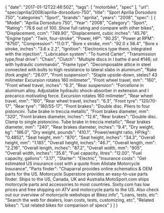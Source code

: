 {
    "date": "2017-01-12T22:46:50Z",
    "tags": [
        "motorbike",
        "spec"
    ],
    "url": "spec\/aprilia\/2008\/aprilia-dorsoduro-750",
    "title": "Sport Aprilia Dorsoduro 750",
    "categories": "Sport",
    "brands": "aprilia",
    "years": "2008",
    "spec": [
        {
            "Model": "Aprilia Dorsoduro 750",
            "Year": "2008",
            "Category": "Sport",
            "Rating": "76.6 out of 100. Show full rating and compare with other bikes",
            "Displacement, ccm": "749.90",
            "Displacement, cubic inches": "45.76",
            "Engine type": "Twin, four-stroke",
            "Power, HP": "90.25",
            "Power at RPM": "8750",
            "Compression": "11.0:1",
            "Bore x stroke, mm": "92.0 x 56.4",
            "Bore x stroke, inches": "3.6 x 2.2",
            "Ignition": "Electronics type them, integrated with the injection",
            "Lubrication system": "To humid Carter",
            "Transmission type,final drive": "Chain",
            "Clutch": "Multiple discs in I bathe d  and #146; oil with hydraulic commando",
            "Frame type": "Decomposable attice in steel connected with bolts to high resistance to lateral slabs in aluminum",
            "Rake (fork angle)": "26.0?",
            "Front suspension": "Staple upside-down, steles? 43 milimeter Excursion rotates 160 milimeter",
            "Front wheel travel, mm": "160",
            "Front wheel travel, inches": "6.3",
            "Rear suspension": "Forcellone in aluminum alloy. Adjustable hydraulic shock-absorber in extension and I precarico motivating force. Excursion rotates 160 milimeter",
            "Rear wheel travel, mm": "160",
            "Rear wheel travel, inches": "6.3",
            "Front tyre": "120\/70-17",
            "Rear tyre": "180\/55-17",
            "Front brakes": "Double disc. Pliers to four pistoncini. Tube brake in treccia metallic",
            "Front brakes diameter, mm": "320",
            "Front brakes diameter, inches": "12.6",
            "Rear brakes": "Double disc. Clamp to single pistoncino. Tube brake in treccia metallic",
            "Rear brakes diameter, mm": "240",
            "Rear brakes diameter, inches": "9.4",
            "Dry weight, kg": "186.0",
            "Dry weight, pounds": "410.1",
            "Power\/weight ratio, HP\/kg": "0.4852",
            "Seat height, mm": "870",
            "Seat height, inches": "34.3",
            "Overall height, mm": "1.185",
            "Overall height, inches": "46.7",
            "Overall length, mm": "2.216",
            "Overall length, inches": "87.2",
            "Overall width, mm": "905",
            "Overall width, inches": "35.6",
            "Fuel capacity, litres": "12.00",
            "Fuel capacity, gallons": "3.17",
            "Starter": "Electric",
            "Insurance costs": "Get estimated US insurance cost with a quote from Allstate Motorcycle Insurance",
            "Parts finder": "Chaparral provides online schematics & OEM parts for the US.   Motorcycle Superstore provides an easy-to-use parts finder. Ships to the US, Canada, UK and Australia.MotoSport.com ships motorcycle parts and accessories to most countries.    Sixity.com has low prices and free shipping on ATV and motorcycle parts to the US. Also check out our overview of motorcycle webshops at Bikez.info",
            "Loans, tests, etc": "Search the web for dealers, loan costs, tests, customizing, etc",
            "Related bikes": "List related bikes for comparison of specs"
        }
    ]
}